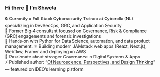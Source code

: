 ### Hi there 👋 I’m Shweta

🔒 Currently a Full‑Stack Cybersecurity Trainee at Cyberella (NL) — specializing in DevSecOps, GRC, and Application Security  
💼 Former Big‑4 consultant focused on Governance, Risk & Compliance (GRC) engagements and forensic investigations  
🐍 Hands‑on with Python for Data Science, automation, and data product management.
⚛️ Building modern JAMstack web apps (React, Next.js), Webflow, Framer and deploying on AWS  
🤖 Passionate about stronger Governance in Digital Systems & Apps  
⚡ Published author: “[Of Neuroscience, Perspectives, and Design Thinking](http://bit.ly/dtandnp)” — featured on IDEO’s learning platform  



<!--
**shwetanaren/shwetanaren** is a ✨ _special_ ✨ repository because its `README.md` (this file) appears on your GitHub profile.
📫 Let’s connect: [LinkedIn](https://www.linkedin.com/in/your-profile) | 📧 your.email@example.com
Here are some ideas to get you started:

- 🔭 I’m currently working to 
- 🌱 I’m currently learning ...
- 👯 I’m looking to collaborate on ...
- 🤔 I’m looking for help with ...
- 💬 Ask me about how to inform better decisions with data / design thinking
- 📫 How to reach me: ...
- 😄 Pronouns: He
- ⚡ Fun fact: 
-->
